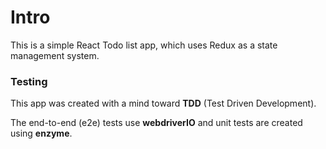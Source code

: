 # Intro
This is a simple React Todo list app, which uses Redux as a state management system.

### Testing
This app was created with a mind toward **TDD** (Test Driven Development).

The end-to-end (e2e) tests use **webdriverIO** and unit tests are created using **enzyme**.

 
